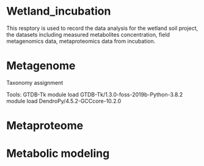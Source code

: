 # Wetland_incubation
This resptory is used to record the data analysis for the wetland soil project, the datasets including measured metabolites concentration, field metagenomics data, metaproteomics data from incubation.

# Metagenome

Taxonomy assignment

  Tools: GTDB-Tk
  module load GTDB-Tk/1.3.0-foss-2019b-Python-3.8.2
  module load DendroPy/4.5.2-GCCcore-10.2.0


# Metaproteome

# Metabolic modeling
